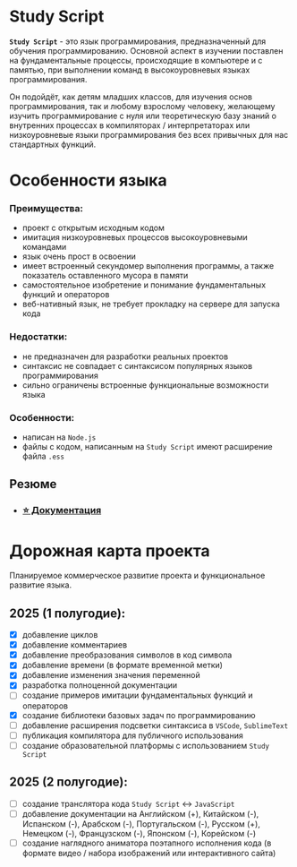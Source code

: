 # Study Script

**`Study Script`** - это язык программирования, предназначенный для обучения программированию. Основной аспект в изучении поставлен на фундаментальные процессы, происходящие в компьютере и с памятью, при выполнении команд в высокоуровневых языках программирования.

Он подойдёт, как детям младших классов, для изучения основ программирования, так и любому взрослому человеку, желающему изучить программирование с нуля или теоретическую базу знаний о внутренних процессах в компиляторах / интерпретаторах или низкоуровневые языки программирования без всех привычных для нас стандартных функций.

# Особенности языка

### Преимущества:
- проект с открытым исходным кодом
- имитация низкоуровневых процессов высокоуровневыми командами
- язык очень прост в освоении
- имеет встроенный секундомер выполнения программы, а также показатель оставленного мусора в памяти
- самостоятельное изобретение и понимание фундаментальных функций и операторов
- веб-нативный язык, не требует прокладку на сервере для запуска кода

### Недостатки:
- не предназначен для разработки реальных проектов
- синтаксис не совпадает с синтаксисом популярных языков программирования
- сильно ограничены встроенные функциональные возможности языка

### Особенности:
- написан на `Node.js`
- файлы с кодом, написанным на `Study Script` имеют расширение файла `.ess`

## Резюме

- ### [⭐ Документация](https://github.com/SenatorMorra/study-script/blob/main/documentation/ru/navigation.md)

# Дорожная карта проекта

Планируемое коммерческое развитие проекта и функциональное развитие языка.

## 2025 (1 полугодие):

- [x]  добавление циклов
- [x]  добавление комментариев
- [x]  добавление преобразования символов в код символа
- [x]  добавление времени (в формате временной метки)
- [x]  добавление изменения значения переменной
- [x]  разработка полноценной документации
- [ ]  создание примеров имитации фундаментальных функций и операторов
- [x]  создание библиотеки базовых задач по программированию
- [ ]  добавление расширения подсветки синтаксиса в `VSCode`, `SublimeText`
- [ ]  публикация компилятора для публичного использования
- [ ]  создание образовательной платформы с использованием `Study Script`

## 2025 (2 полугодие):

- [ ] создание транслятора кода `Study Script` <-> `JavaScript`
- [ ] добавление документации на Английском (+), Китайском (-), Испанском (-), Арабском (-), Португальском (-), Русском (+), Немецком (-), Французском (-), Японском (-), Корейском (-)
- [ ] создание наглядного аниматора поэтапного исполнения кода (в формате видео / набора изображений или интерактивного сайта) 
